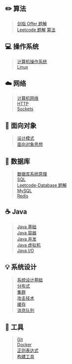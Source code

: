 ##  ✏️ 算法

  > [剑指 Offer 题解](notes/剑指%20offer%20题解.md) </br>
  > [Leetcode 题解](notes/Leetcode%20题解)
  > [算法](notes/算法.md)

## 💻 操作系统

  > [计算机操作系统](notes/计算机操作系统.md) </br>
  > [Linux](notes/Linux.md)

## ☁️ 网络

  > [计算机网络](notes/计算机网络.md) </br>
  > [HTTP](notes/HTTP.md) </br>
  > [Sockets](notes/Sockets.md)

## 👫 面向对象

  > [设计模式](notes/设计模式.md) </br>
  > [面向对象思想](notes/面向对象思想.md)

## 💾 数据库

  > [数据库系统原理](notes/数据库系统原理.md) </br>
  > [SQL](notes/SQL.md) </br>
  > [Leetcode-Database 题解](notes/Leetcode-Database%20题解.md) </br>
  > [MySQL](notes/MySQL.md) </br>
  > [Redis](notes/Redis.md)

## ☕️ Java

  > [Java 基础](notes/Java%20基础.md) </br>
  > [Java 容器](notes/Java%20容器.md) </br>
  > [Java 并发](notes/Java%20并发.md) </br>
  > [Java 虚拟机](notes/Java%20虚拟机.md) </br>
  > [Java I/O](notes/Java%20IO.md)

## 💡 系统设计

  > [系统设计基础](notes/系统设计基础.md) </br>
  > [分布式](notes/分布式.md) </br>
  > [集群](notes/集群.md) </br>
  > [攻击技术](notes/攻击技术.md) </br>
  > [缓存](notes/缓存.md) </br>
  > [消息队列](notes/消息队列.md)

## 🔨 工具

  > [Git](notes/Git.md) </br>
  > [Docker](notes/Docker.md) </br>
  > [正则表达式](notes/正则表达式.md) </br>
  > [构建工具](notes/构建工具.md)